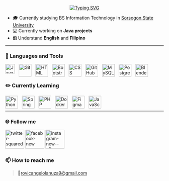 <p align="center"><a href="https://git.io/typing-svg"><img src="https://readme-typing-svg.demolab.com?font=Poppins&size=24&pause=1000&vCenter=true&width=435&lines=Hello+Fellow+Programmers;I'm+RovicAngelo+Lanuza;Aspiring+Full+Stack+Developer" alt="Typing SVG" /></a></p>

- 🎓 Currently studying BS Information Technology in [Sorsogon State University](https://sorsu.edu.ph/)
- 💻 Currently working on **Java projects**
- 🆎 Understand **English** and **Filipino**
***
<h3> 🧰 Languages and Tools</h3>

<img align="left" alt="Java" width="30px" style="padding-right:10px;" src="https://cdn.jsdelivr.net/gh/devicons/devicon/icons/java/java-original.svg"/>
<img align="left" alt="Git" width="40px" style="padding-right:10px;" src="https://cdn.jsdelivr.net/gh/devicons/devicon/icons/git/git-original.svg" />
<img align="left" alt="HTML" width="40px" style="padding-right:10px;" src="https://cdn.jsdelivr.net/gh/devicons/devicon/icons/html5/html5-plain.svg" />
<img align="left" alt="Bootstrap" width="40px" style="padding-right:10px;"   src="https://cdn.jsdelivr.net/gh/devicons/devicon/icons/bootstrap/bootstrap-original.svg" />
<img align="left" alt="CSS" width="40px" style="padding-right:10px;" src="https://cdn.jsdelivr.net/gh/devicons/devicon/icons/css3/css3-plain.svg" />
<img align="left" alt="GitHub" width="40px" style="padding-right:10px;" src="https://cdn.jsdelivr.net/gh/devicons/devicon/icons/github/github-original.svg" />
<img align="left" alt="MySQL" width="40px" style="padding-right:10px;" src="https://cdn.jsdelivr.net/gh/devicons/devicon/icons/mysql/mysql-plain.svg" />     
<img align="left" alt="PostgreSQL" width="40px" style="padding-right:10px;"  src="https://cdn.jsdelivr.net/gh/devicons/devicon/icons/postgresql/postgresql-original.svg" />
<img align="left" alt="Blender" width="40px" style="padding-right:10px;" src="https://cdn.jsdelivr.net/gh/devicons/devicon/icons/blender/blender-original.svg" />
          
<br>
<br>

<h3>✏️ Currently Learning</h3>
<img align="left" alt="Python" width="40px" style="padding-right:10px;" src="https://cdn.jsdelivr.net/gh/devicons/devicon/icons/python/python-original.svg" />
<img align="left" alt="Spring" width="40px" style="padding-right:10px;"  src="https://cdn.jsdelivr.net/gh/devicons/devicon/icons/spring/spring-original.svg" />
<img align="left" alt="PHP" width="40px" style="padding-right:10px;"   src="https://cdn.jsdelivr.net/gh/devicons/devicon/icons/php/php-original.svg" />
<img align="left" alt="Docker" width="40px" style="padding-right:10px;" src="https://cdn.jsdelivr.net/gh/devicons/devicon/icons/docker/docker-original.svg" />
<img align="left" alt="Figma" width="40px" style="padding-right:10px;" src="https://cdn.jsdelivr.net/gh/devicons/devicon/icons/figma/figma-original.svg" />
<img align="left" alt="JavaScript" width="40px" style="padding-right:10px;" src="https://cdn.jsdelivr.net/gh/devicons/devicon/icons/javascript/javascript-plain.svg" />
              
<br>
<br>

***
<h3>🌐 Follow me </h3> 

<p align="left">
	<a href="https://twitter.com/jrenzlnz"><img width="60" height="60" src="https://img.icons8.com/clouds/100/000000/twitter-squared.png" alt="twitter-squared" alt="GMAIL"/></a>
	<a href="https://www.facebook.com/rovicangelo.lanuza"><img  width="60" height="60" src="https://img.icons8.com/clouds/100/000000/facebook-new.png" alt="facebook-new"alt="Facebook"/></a>
	<a href=https://instagram.com/jrnzlnz?igshid=NTc4MTIwNjQ2YQ==><img  width="60" height="60" src="https://img.icons8.com/clouds/100/000000/instagram-new--v2.png" alt="instagram-new--v2"alt="Instagram"/></a>
</p>

<h3> 📫 How to reach me</h3> 

> 📧rovicangelolanuza9@gmail.com
